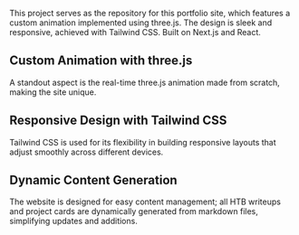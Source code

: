 This project serves as the repository for this portfolio site, which features a custom animation implemented using three.js. The design is sleek and responsive, achieved with Tailwind CSS. Built on Next.js and React.
## Custom Animation with three.js
A standout aspect is the real-time three.js animation made from scratch, making the site unique.
## Responsive Design with Tailwind CSS
Tailwind CSS is used for its flexibility in building responsive layouts that adjust smoothly across different devices.
## Dynamic Content Generation
The website is designed for easy content management; all HTB writeups and project cards are dynamically generated from markdown files, simplifying updates and additions.
